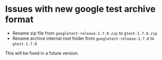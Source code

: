 # Issues with new google test archive format
 
* Rename zip file from ```googletest-release-1.7.0.zip``` to ```gtest-1.7.0.zip```
* Rename archive internal root folder from ```googletest-release-1.7.0``` to ```gtest-1.7.0```

This will be fixed in a future version.